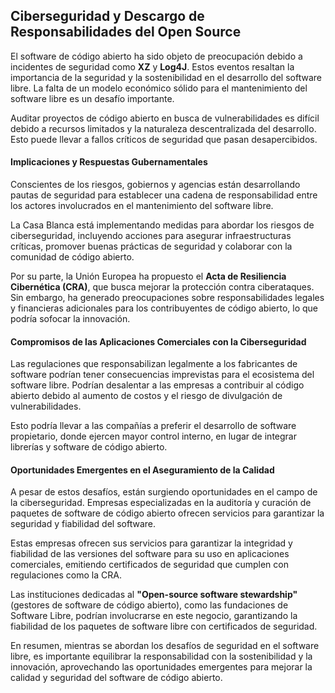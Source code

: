 ## Ciberseguridad y Descargo de Responsabilidades del Open Source

El software de código abierto ha sido objeto de preocupación debido a incidentes de seguridad como **XZ** y **Log4J**. Estos eventos resaltan la importancia de la seguridad y la sostenibilidad en el desarrollo del software libre. La falta de un modelo económico sólido para el mantenimiento del software libre es un desafío importante.

Auditar proyectos de código abierto en busca de vulnerabilidades es difícil debido a recursos limitados y la naturaleza descentralizada del desarrollo. Esto puede llevar a fallos críticos de seguridad que pasan desapercibidos.

#### Implicaciones y Respuestas Gubernamentales

Conscientes de los riesgos, gobiernos y agencias están desarrollando pautas de seguridad para establecer una cadena de responsabilidad entre los actores involucrados en el mantenimiento del software libre.

La Casa Blanca está implementando medidas para abordar los riesgos de ciberseguridad, incluyendo acciones para asegurar infraestructuras críticas, promover buenas prácticas de seguridad y colaborar con la comunidad de código abierto.

Por su parte, la Unión Europea ha propuesto el **Acta de Resiliencia Cibernética (CRA)**, que busca mejorar la protección contra ciberataques. Sin embargo, ha generado preocupaciones sobre responsabilidades legales y financieras adicionales para los contribuyentes de código abierto, lo que podría sofocar la innovación.

#### Compromisos de las Aplicaciones Comerciales con la Ciberseguridad

Las regulaciones que responsabilizan legalmente a los fabricantes de software podrían tener consecuencias imprevistas para el ecosistema del software libre. Podrían desalentar a las empresas a contribuir al código abierto debido al aumento de costos y el riesgo de divulgación de vulnerabilidades.

Esto podría llevar a las compañías a preferir el desarrollo de software propietario, donde ejercen mayor control interno, en lugar de integrar librerías y software de código abierto.

#### Oportunidades Emergentes en el Aseguramiento de la Calidad

A pesar de estos desafíos, están surgiendo oportunidades en el campo de la ciberseguridad. Empresas especializadas en la auditoría y curación de paquetes de software de código abierto ofrecen servicios para garantizar la seguridad y fiabilidad del software. 

Estas empresas ofrecen sus servicios para garantizar la integridad y fiabilidad de las versiones del software para su uso en aplicaciones comerciales, emitiendo certificados de seguridad que cumplen con regulaciones como la CRA. 

Las instituciones dedicadas al **"Open-source software stewardship"**  (gestores de software de código abierto), como las fundaciones de Software Libre, podrían involucrarse en este negocio, garantizando la fiabilidad de los paquetes de software libre con certificados de seguridad.

En resumen, mientras se abordan los desafíos de seguridad en el software libre, es importante equilibrar la responsabilidad con la sostenibilidad y la innovación, aprovechando las oportunidades emergentes para mejorar la calidad y seguridad del software de código abierto.